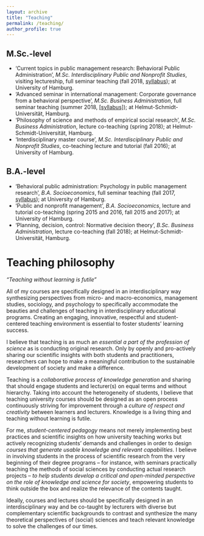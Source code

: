 ```yaml
---
layout: archive
title: "Teaching"
permalink: /teaching/
author_profile: true
---
```




M.Sc.-level
-------------


* ‘Current topics in public management research: Behavioral Public Administration’, *M.Sc. Interdisciplinary Public and Nonprofit Studies*, visiting lectureship, full seminar teaching (fall 2018, [syllabus](https://drive.google.com/open?id=1CsCdutofggSk-JbRZ06z_aSAbymG5h7p)); at University of Hamburg.
* ‘Advanced seminar in international management: Corporate governance from a behavioral perspective’, *M.Sc. Business Administration*, full seminar teaching (summer 2018, <a href=" ksweissmueller.github.io/files/20180522_LVA_Master_Seminar_Internationales_Management_KW.pdf ">[syllabus]</a>); at Helmut-Schmidt-Universität, Hamburg.
* ‘Philosophy of science and methods of empirical social research’, *M.Sc. Business Administration*, lecture co-teaching (spring 2018); at Helmut-Schmidt-Universität, Hamburg.
* ‘Interdisciplinary master course’, *M.Sc. Interdisciplinary Public and Nonprofit Studies*, co-teaching lecture and tutorial (fall 2016); at University of Hamburg.



B.A.-level
-------------


* ‘Behavioral public administration: Psychology in public management research’, *B.A. Socioeconomics*, full seminar teaching (fall 2017, [syllabus](https://drive.google.com/open?id=1-HnXXjDZgeCHbKa9oXfJkw_u9-trxOEJ)); at University of Hamburg.
* ‘Public and nonprofit management’, *B.A. Socioeconomics*, lecture and tutorial co-teaching (spring 2015 and 2016, fall 2015 and 2017); at University of Hamburg.
* ‘Planning, decision, control: Normative decision theory’, *B.Sc. Business Administration*, lecture co-teaching (fall 2018); at Helmut-Schmidt-Universität, Hamburg.





Teaching philosophy
========================== 


*“Teaching without learning is futile”*


All of my courses are specifically designed in an interdisciplinary way synthesizing perspectives from micro- and macro-economics, management studies, sociology, and psychology to specifically accommodate the beauties and challenges of teaching in interdisciplinary educational programs. Creating an engaging, innovative, respectful and student-centered teaching environment is essential to foster students’ learning success.

I believe that teaching is as much an *essential a part of the profession of science* as is conducting original research. Only by openly and pro-actively sharing our scientific insights with both students and practitioners, researchers can hope to make a meaningful contribution to the sustainable development of society and make a difference.

Teaching is a *collaborative process of knowledge generation* and sharing that should engage students and lecturer(s) on equal terms and without hierarchy. Taking into account the heterogeneity of students, I believe that teaching university courses should be designed as an open process continuously striving for improvement through a *culture of respect and creativity* between learners and lecturers. Knowledge is a living thing and teaching without learning is futile.

For me, *student-centered pedagogy* means not merely implementing best practices and scientific insights on how university teaching works but actively recognizing students’ demands and challenges in order to design *courses that generate usable knowledge and relevant capabilities*. I believe in involving students in the process of scientific research from the very beginning of their degree programs – for instance, with seminars practically teaching the methods of social sciences by conducting actual research projects – *to help students develop a critical and open-minded perspective on the role of knowledge and science for society*, empowering students to think outside the box and realize the relevance of the contents taught.


Ideally, courses and lectures should be specifically designed in an interdisciplinary way and be co-taught by lecturers with diverse but complementary scientific backgrounds to contrast and synthesize the many theoretical perspectives of (social) sciences and teach relevant knowledge to solve the challenges of our times.


